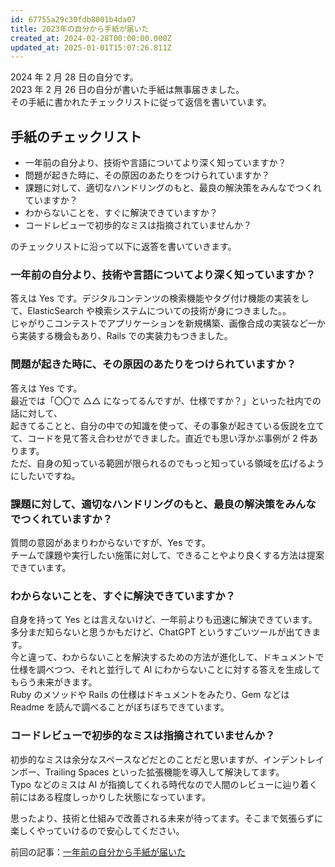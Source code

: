 ```yaml
---
id: 67755a29c30fdb8001b4da07
title: 2023年の自分から手紙が届いた
created_at: 2024-02-28T00:00:00.000Z
updated_at: 2025-01-01T15:07:26.811Z
---
```


<p>2024 年 2 月 28 日の自分です。<br>
2023 年 2 月 26 日の自分が書いた手紙は無事届きました。<br>
その手紙に書かれたチェックリストに従って返信を書いています。</p>
<h2>手紙のチェックリスト</h2>
<ul>
<li>一年前の自分より、技術や言語についてより深く知っていますか？</li>
<li>問題が起きた時に、その原因のあたりをつけられていますか？</li>
<li>課題に対して、適切なハンドリングのもと、最良の解決策をみんなでつくれていますか？</li>
<li>わからないことを、すぐに解決できていますか？</li>
<li>コードレビューで初歩的なミスは指摘されていませんか？</li>
</ul>
<p>のチェックリストに沿って以下に返答を書いていきます。</p>
<h3>一年前の自分より、技術や言語についてより深く知っていますか？</h3>
<p>答えは Yes です。デジタルコンテンツの検索機能やタグ付け機能の実装をして、ElasticSearch や検索システムについての技術が身につきました。。<br>
じゃがりこコンテストでアプリケーションを新規構築、画像合成の実装など一から実装する機会もあり、Rails での実装力もつきました。</p>
<h3>問題が起きた時に、その原因のあたりをつけられていますか？</h3>
<p>答えは Yes です。<br>
最近では「〇〇で △△ になってるんですが、仕様ですか？」といった社内での話に対して、<br>
起きてることと、自分の中での知識を使って、その事象が起きている仮説を立てて、コードを見て答え合わせができました。直近でも思い浮かぶ事例が 2 件あります。<br>
ただ、自身の知っている範囲が限られるのでもっと知っている領域を広げるようにしたいですね。</p>
<h3>課題に対して、適切なハンドリングのもと、最良の解決策をみんなでつくれていますか？</h3>
<p>質問の意図があまりわからないですが、Yes です。<br>
チームで課題や実行したい施策に対して、できることやより良くする方法は提案できています。</p>
<h3>わからないことを、すぐに解決できていますか？</h3>
<p>自身を持って Yes とは言えないけど、一年前よりも迅速に解決できています。<br>
多分まだ知らないと思うかもだけど、ChatGPT というすごいツールが出てきます。<br>
今と違って、わからないことを解決するための方法が進化して、ドキュメントで仕様を調べつつ、それと並行して AI にわからないことに対する答えを生成してもらう未来がきます。<br>
Ruby のメソッドや Rails の仕様はドキュメントをみたり、Gem などは Readme を読んで調べることがぼちぼちできています。</p>
<h3>コードレビューで初歩的なミスは指摘されていませんか？</h3>
<p>初歩的なミスは余分なスペースなどだとのことだと思いますが、インデントレインボー、Trailing Spaces といった拡張機能を導入して解決してます。<br>
Typo などのミスは AI が指摘してくれる時代なので人間のレビューに辿り着く前にはある程度しっかりした状態になっています。</p>
<p>思ったより、技術と仕組みで改善される未来が待ってます。そこまで気張らずに楽しくやっていけるので安心してください。</p>
<p>前回の記事：<a href="./2022-12-02">一年前の自分から手紙が届いた</a></p>
